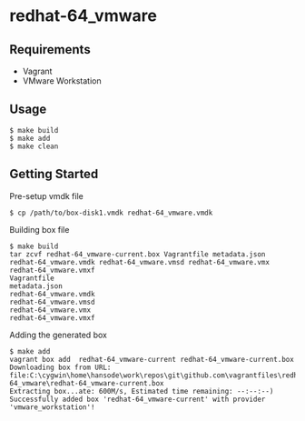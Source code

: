 redhat-64_vmware
================

Requirements
------------

+ Vagrant
+ VMware Workstation

Usage
-----

```
$ make build
$ make add
$ make clean
```

Getting Started
---------------

Pre-setup vmdk file

```
$ cp /path/to/box-disk1.vmdk redhat-64_vmware.vmdk
```

Building box file

```
$ make build
tar zcvf redhat-64_vmware-current.box Vagrantfile metadata.json redhat-64_vmware.vmdk redhat-64_vmware.vmsd redhat-64_vmware.vmx redhat-64_vmware.vmxf
Vagrantfile
metadata.json
redhat-64_vmware.vmdk
redhat-64_vmware.vmsd
redhat-64_vmware.vmx
redhat-64_vmware.vmxf
```

Adding the generated box

```
$ make add
vagrant box add  redhat-64_vmware-current redhat-64_vmware-current.box
Downloading box from URL: file:C:\cygwin\home\hansode\work\repos\git\github.com\vagrantfiles\redhat-64_vmware\redhat-64_vmware-current.box
Extracting box...ate: 600M/s, Estimated time remaining: --:--:--)
Successfully added box 'redhat-64_vmware-current' with provider 'vmware_workstation'!
```
